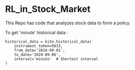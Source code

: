 # RL_in_Stock_Market
This Repo has code that analyzes stock data to form a policy.

To get 'minute' historical data :
    
    historical_data = kite.historical_data(
        instrument_token=5633,
        from_date='2024-09-01',
        to_date='2024-09-06',
        interval='minute'  # Shortest interval
    )
